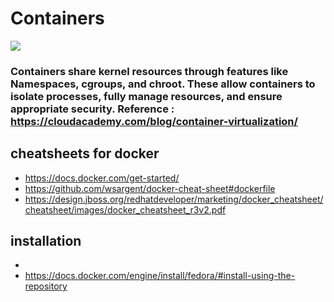 # Containers
<img src="https://blog.netapp.com/wp-content/uploads/2016/03/Screen-Shot-2018-03-20-at-9.24.09-AM-935x500.png">

### Containers share kernel resources through features like Namespaces, cgroups, and chroot. These allow containers to isolate processes, fully manage resources, and ensure appropriate security. Reference : https://cloudacademy.com/blog/container-virtualization/

## cheatsheets for docker 
- https://docs.docker.com/get-started/
- https://github.com/wsargent/docker-cheat-sheet#dockerfile
- https://design.jboss.org/redhatdeveloper/marketing/docker_cheatsheet/cheatsheet/images/docker_cheatsheet_r3v2.pdf 

## installation
- 
- https://docs.docker.com/engine/install/fedora/#install-using-the-repository
